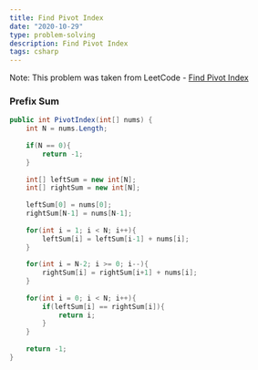 ```yaml
---
title: Find Pivot Index
date: "2020-10-29"
type: problem-solving
description: Find Pivot Index
tags: csharp
---
```


Note: This problem was taken from LeetCode - [Find Pivot Index](https://leetcode.com/problems/find-pivot-index/)

### Prefix Sum

```csharp
public int PivotIndex(int[] nums) {
	int N = nums.Length;
	
	if(N == 0){
		return -1;
	}
	
	int[] leftSum = new int[N];
	int[] rightSum = new int[N];
	
	leftSum[0] = nums[0];
	rightSum[N-1] = nums[N-1];
	
	for(int i = 1; i < N; i++){
		leftSum[i] = leftSum[i-1] + nums[i];
	}
	
	for(int i = N-2; i >= 0; i--){
		rightSum[i] = rightSum[i+1] + nums[i];
	}
	
	for(int i = 0; i < N; i++){
		if(leftSum[i] == rightSum[i]){
			return i;
		}
	}
	
	return -1;
}
```
